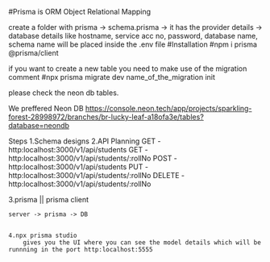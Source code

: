 #Prisma is ORM Object Relational Mapping

create a folder with prisma 
    -> schema.prisma
        -> it has the provider details
        -> database details like hostname, service acc no, password, database name, schema name will be placed inside the .env file
#Installation
#npm i prisma @prisma/client

if you want to create a new table you need to make use of the migration comment 
#npx prisma migrate dev name_of_the_migration init

please check the neon db tables.

We preffered Neon DB
https://console.neon.tech/app/projects/sparkling-forest-28998972/branches/br-lucky-leaf-a18ofa3e/tables?database=neondb


Steps
1.Schema designs
2.API Planning
    GET - http:localhost:3000/v1/api/students
    GET - http:localhost:3000/v1/api/students/:rollNo
    POST -http:localhost:3000/v1/api/students
    PUT -http:localhost:3000/v1/api/students/:rollNo
    DELETE - http:localhost:3000/v1/api/students/:rollNo


3.prisma || prisma client

    server -> prisma -> DB


    4.npx prisma studio
        gives you the UI where you can see the model details which will be runnning in the port http:localhost:5555
        

